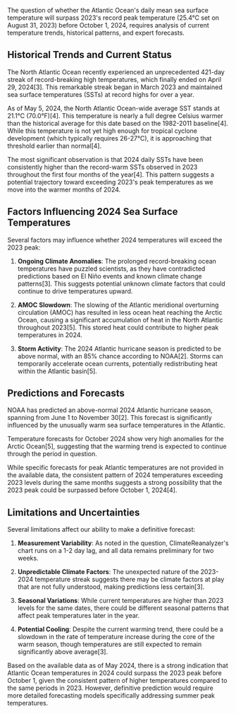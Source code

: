 The question of whether the Atlantic Ocean's daily mean sea surface temperature will surpass 2023's record peak temperature (25.4°C set on August 31, 2023) before October 1, 2024, requires analysis of current temperature trends, historical patterns, and expert forecasts.

## Historical Trends and Current Status

The North Atlantic Ocean recently experienced an unprecedented 421-day streak of record-breaking high temperatures, which finally ended on April 29, 2024[3]. This remarkable streak began in March 2023 and maintained sea surface temperatures (SSTs) at record highs for over a year.

As of May 5, 2024, the North Atlantic Ocean-wide average SST stands at 21.1°C (70.0°F)[4]. This temperature is nearly a full degree Celsius warmer than the historical average for this date based on the 1982-2011 baseline[4]. While this temperature is not yet high enough for tropical cyclone development (which typically requires 26-27°C), it is approaching that threshold earlier than normal[4].

The most significant observation is that 2024 daily SSTs have been consistently higher than the record-warm SSTs observed in 2023 throughout the first four months of the year[4]. This pattern suggests a potential trajectory toward exceeding 2023's peak temperatures as we move into the warmer months of 2024.

## Factors Influencing 2024 Sea Surface Temperatures

Several factors may influence whether 2024 temperatures will exceed the 2023 peak:

1. **Ongoing Climate Anomalies**: The prolonged record-breaking ocean temperatures have puzzled scientists, as they have contradicted predictions based on El Niño events and known climate change patterns[3]. This suggests potential unknown climate factors that could continue to drive temperatures upward.

2. **AMOC Slowdown**: The slowing of the Atlantic meridional overturning circulation (AMOC) has resulted in less ocean heat reaching the Arctic Ocean, causing a significant accumulation of heat in the North Atlantic throughout 2023[5]. This stored heat could contribute to higher peak temperatures in 2024.

3. **Storm Activity**: The 2024 Atlantic hurricane season is predicted to be above normal, with an 85% chance according to NOAA[2]. Storms can temporarily accelerate ocean currents, potentially redistributing heat within the Atlantic basin[5].

## Predictions and Forecasts

NOAA has predicted an above-normal 2024 Atlantic hurricane season, spanning from June 1 to November 30[2]. This forecast is significantly influenced by the unusually warm sea surface temperatures in the Atlantic.

Temperature forecasts for October 2024 show very high anomalies for the Arctic Ocean[5], suggesting that the warming trend is expected to continue through the period in question.

While specific forecasts for peak Atlantic temperatures are not provided in the available data, the consistent pattern of 2024 temperatures exceeding 2023 levels during the same months suggests a strong possibility that the 2023 peak could be surpassed before October 1, 2024[4].

## Limitations and Uncertainties

Several limitations affect our ability to make a definitive forecast:

1. **Measurement Variability**: As noted in the question, ClimateReanalyzer's chart runs on a 1-2 day lag, and all data remains preliminary for two weeks.

2. **Unpredictable Climate Factors**: The unexpected nature of the 2023-2024 temperature streak suggests there may be climate factors at play that are not fully understood, making predictions less certain[3].

3. **Seasonal Variations**: While current temperatures are higher than 2023 levels for the same dates, there could be different seasonal patterns that affect peak temperatures later in the year.

4. **Potential Cooling**: Despite the current warming trend, there could be a slowdown in the rate of temperature increase during the core of the warm season, though temperatures are still expected to remain significantly above average[3].

Based on the available data as of May 2024, there is a strong indication that Atlantic Ocean temperatures in 2024 could surpass the 2023 peak before October 1, given the consistent pattern of higher temperatures compared to the same periods in 2023. However, definitive prediction would require more detailed forecasting models specifically addressing summer peak temperatures.